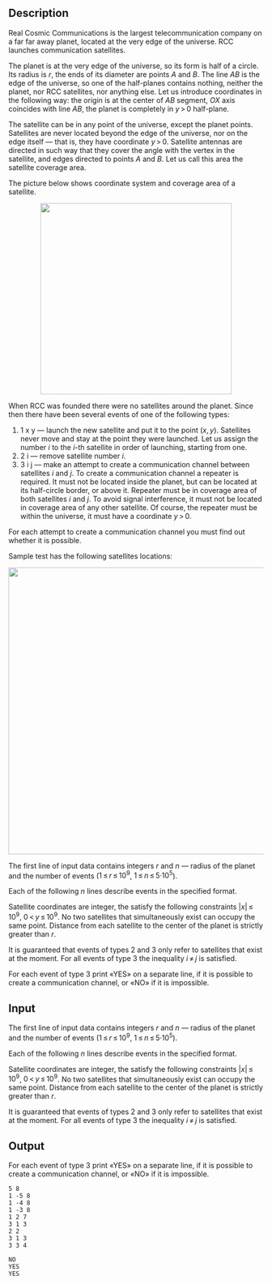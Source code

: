 ## Description

<div><p>Real Cosmic Communications is the largest telecommunication company on a far far away planet, located at the very edge of the universe. RCC launches communication satellites.</p><p>The planet is at the very edge of the universe, so its form is half of a circle. Its radius is <span class="tex-span"><i>r</i></span>, the ends of its diameter are points <span class="tex-span"><i>A</i></span> and <span class="tex-span"><i>B</i></span>. The line <span class="tex-span"><i>AB</i></span> is the edge of the universe, so one of the half-planes contains nothing, neither the planet, nor RCC satellites, nor anything else. Let us introduce coordinates in the following way: the origin is at the center of <span class="tex-span"><i>AB</i></span> segment, <span class="tex-span"><i>OX</i></span> axis coincides with line <span class="tex-span"><i>AB</i></span>, the planet is completely in <span class="tex-span"><i>y</i> &gt; 0</span> half-plane.</p><p>The satellite can be in any point of the universe, except the planet points. Satellites are never located beyond the edge of the universe, nor on the edge itself — that is, they have coordinate <span class="tex-span"><i>y</i> &gt; 0</span>. Satellite antennas are directed in such way that they cover the angle with the vertex in the satellite, and edges directed to points <span class="tex-span"><i>A</i></span> and <span class="tex-span"><i>B</i></span>. Let us call this area the satellite <span class="tex-font-style-underline">coverage area</span>. </p><p>The picture below shows coordinate system and coverage area of a satellite.</p><center> <img class="tex-graphics" src="file://6oGo4a3i.png" style="max-width: 100.0%;max-height: 100.0%;" width="378px"> </center><p>When RCC was founded there were no satellites around the planet. Since then there have been several events of one of the following types: </p><ol> <li> <span class="tex-font-style-tt">1 x y</span>&nbsp;— launch the new satellite and put it to the point <span class="tex-span">(<i>x</i>, <i>y</i>)</span>. Satellites never move and stay at the point they were launched. Let us assign the number <span class="tex-span"><i>i</i></span> to the <span class="tex-span"><i>i</i></span>-th satellite in order of launching, starting from one. </li><li> <span class="tex-font-style-tt">2 i</span>&nbsp;— remove satellite number <span class="tex-span"><i>i</i></span>. </li><li> <span class="tex-font-style-tt">3 i j</span>&nbsp;— make an attempt to create a communication channel between satellites <span class="tex-span"><i>i</i></span> and <span class="tex-span"><i>j</i></span>. To create a communication channel a repeater is required. It must not be located inside the planet, but can be located at its half-circle border, or above it. Repeater must be in coverage area of both satellites <span class="tex-span"><i>i</i></span> and <span class="tex-span"><i>j</i></span>. To avoid signal interference, it must not be located in coverage area of any other satellite. Of course, the repeater must be within the universe, it must have a coordinate <span class="tex-span"><i>y</i> &gt; 0</span>. </li></ol><p>For each attempt to create a communication channel you must find out whether it is possible.</p><p>Sample test has the following satellites locations: </p><center> <img class="tex-graphics" src="file://sCWiNlD6.png" style="max-width: 100.0%;max-height: 100.0%;" width="567px"> </center></div><div class="input-specification"><p>The first line of input data contains integers <span class="tex-span"><i>r</i></span> and <span class="tex-span"><i>n</i></span>&nbsp;— radius of the planet and the number of events (<span class="tex-span">1 ≤ <i>r</i> ≤ 10<sup class="upper-index">9</sup></span>, <span class="tex-span">1 ≤ <i>n</i> ≤ 5·10<sup class="upper-index">5</sup></span>).</p><p>Each of the following <span class="tex-span"><i>n</i></span> lines describe events in the specified format.</p><p>Satellite coordinates are integer, the satisfy the following constraints <span class="tex-span">|<i>x</i>| ≤ 10<sup class="upper-index">9</sup></span>, <span class="tex-span">0 &lt; <i>y</i> ≤ 10<sup class="upper-index">9</sup></span>. No two satellites that simultaneously exist can occupy the same point. Distance from each satellite to the center of the planet is strictly greater than <span class="tex-span"><i>r</i></span>.</p><p>It is guaranteed that events of types <span class="tex-span">2</span> and <span class="tex-span">3</span> only refer to satellites that exist at the moment. For all events of type <span class="tex-span">3</span> the inequality <span class="tex-span"><i>i</i> ≠ <i>j</i></span> is satisfied.</p></div><div class="output-specification"><p>For each event of type <span class="tex-span">3</span> print «<span class="tex-font-style-tt">YES</span>» on a separate line, if it is possible to create a communication channel, or «<span class="tex-font-style-tt">NO</span>» if it is impossible.</p></div>

## Input

<p>The first line of input data contains integers <span class="tex-span"><i>r</i></span> and <span class="tex-span"><i>n</i></span>&nbsp;— radius of the planet and the number of events (<span class="tex-span">1 ≤ <i>r</i> ≤ 10<sup class="upper-index">9</sup></span>, <span class="tex-span">1 ≤ <i>n</i> ≤ 5·10<sup class="upper-index">5</sup></span>).</p><p>Each of the following <span class="tex-span"><i>n</i></span> lines describe events in the specified format.</p><p>Satellite coordinates are integer, the satisfy the following constraints <span class="tex-span">|<i>x</i>| ≤ 10<sup class="upper-index">9</sup></span>, <span class="tex-span">0 &lt; <i>y</i> ≤ 10<sup class="upper-index">9</sup></span>. No two satellites that simultaneously exist can occupy the same point. Distance from each satellite to the center of the planet is strictly greater than <span class="tex-span"><i>r</i></span>.</p><p>It is guaranteed that events of types <span class="tex-span">2</span> and <span class="tex-span">3</span> only refer to satellites that exist at the moment. For all events of type <span class="tex-span">3</span> the inequality <span class="tex-span"><i>i</i> ≠ <i>j</i></span> is satisfied.</p>

## Output

<p>For each event of type <span class="tex-span">3</span> print «<span class="tex-font-style-tt">YES</span>» on a separate line, if it is possible to create a communication channel, or «<span class="tex-font-style-tt">NO</span>» if it is impossible.</p>





```input1
5 8
1 -5 8
1 -4 8
1 -3 8
1 2 7
3 1 3
2 2
3 1 3
3 3 4

```




```output1
NO
YES
YES

```



